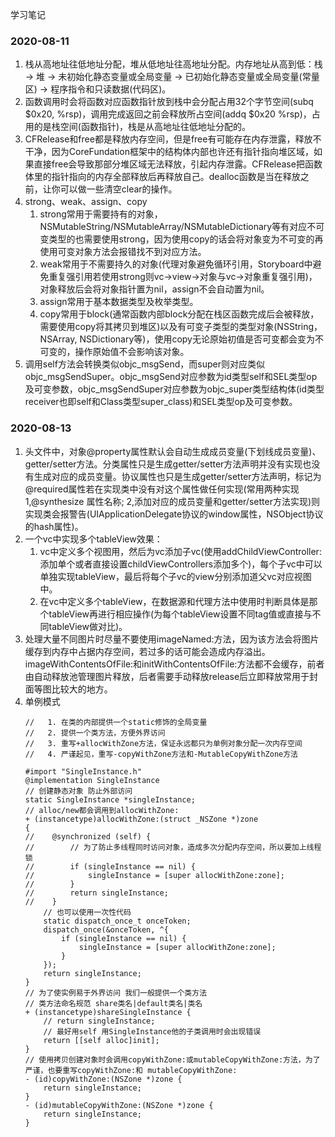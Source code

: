 学习笔记

### 2020-08-11
  1. 栈从高地址往低地址分配，堆从低地址往高地址分配。内存地址从高到低：栈 -> 堆 -> 未初始化静态变量或全局变量 -> 已初始化静态变量或全局变量(常量区) -> 程序指令和只读数据(代码区)。
  2. 函数调用时会将函数对应函数指针放到栈中会分配占用32个字节空间(subq \$0x20, %rsp)，调用完成返回之前会释放所占空间(addq \$0x20 %rsp)，占用的是栈空间(函数指针)，栈是从高地址往低地址分配的。
  3. CFRelease和free都是释放内存空间，但是free有可能存在内存泄露，释放不干净，因为CoreFundation框架中的结构体内部也许还有指针指向堆区域，如果直接free会导致那部分堆区域无法释放，引起内存泄露。CFRelease把函数体里的指针指向的内存全部释放后再释放自己。dealloc函数是当在释放之前，让你可以做一些清空clear的操作。
  4. strong、weak、assign、copy
	  1. strong常用于需要持有的对象，NSMutableString/NSMutableArray/NSMutableDictionary等有对应不可变类型的也需要使用strong，因为使用copy的话会将对象变为不可变的再使用可变对象方法会报错找不到对应方法。
	  2. weak常用于不需要持久的对象(代理对象避免循环引用，Storyboard中避免重复强引用若使用strong则vc->view->对象与vc->对象重复强引用)，对象释放后会将对象指针置为nil，assign不会自动置为nil。
	  3. assign常用于基本数据类型及枚举类型。
	  4. copy常用于block(通常函数内部block分配在栈区函数完成后会被释放，需要使用copy将其拷贝到堆区)以及有可变子类型的类型对象(NSString，NSArray, NSDictionary等)，使用copy无论原始初值是否可变都会变为不可变的，操作原始值不会影响该对象。
  5. 调用self方法会转换类似objc_msgSend，而super则对应类似objc_msgSendSuper。objc_msgSend对应参数为id类型self和SEL类型op及可变参数，objc_msgSendSuper对应参数为objc_super类型结构体(id类型receiver也即self和Class类型super_class)和SEL类型op及可变参数。

### 2020-08-13
  1. 头文件中，对象@property属性默认会自动生成成员变量(下划线成员变量)、getter/setter方法。分类属性只是生成getter/setter方法声明并没有实现也没有生成对应的成员变量。协议属性也只是生成getter/setter方法声明，标记为@required属性若在实现类中没有对这个属性做任何实现(常用两种实现1,@synthesize 属性名称; 2,添加对应的成员变量和getter/setter方法实现)则实现类会报警告(UIApplicationDelegate协议的window属性，NSObject协议的hash属性)。
  2. 一个vc中实现多个tableView效果：
	  1. vc中定义多个视图用，然后为vc添加子vc(使用addChildViewController:添加单个或者直接设置childViewControllers添加多个)，每个子vc中可以单独实现tableView，最后将每个子vc的view分别添加道父vc对应视图中。
	  2. 在vc中定义多个tableView，在数据源和代理方法中使用时判断具体是那个tableView再进行相应操作(为每个tableView设置不同tag值或直接与不同tableView做对比)。
  3. 处理大量不同图片时尽量不要使用imageNamed:方法，因为该方法会将图片缓存到内存中占据内存空间，若过多的话可能会造成内存溢出。imageWithContentsOfFile:和initWithContentsOfFile:方法都不会缓存，前者由自动释放池管理图片释放，后者需要手动释放release后立即释放常用于封面等图比较大的地方。
  4. 单例模式
		```
		//   1. 在类的内部提供一个static修饰的全局变量
		//   2. 提供一个类方法，方便外界访问
		//   3. 重写+allocWithZone方法，保证永远都只为单例对象分配一次内存空间
		//   4. 严谨起见，重写-copyWithZone方法和-MutableCopyWithZone方法
		
		#import "SingleInstance.h"
		@implementation SingleInstance
		// 创建静态对象 防止外部访问
		static SingleInstance *singleInstance;
		// alloc/new都会调用到allocWithZone:
		+ (instancetype)allocWithZone:(struct _NSZone *)zone
		{
		//    @synchronized (self) {
		//        // 为了防止多线程同时访问对象，造成多次分配内存空间，所以要加上线程锁
		//        if (singleInstance == nil) {
		//            singleInstance = [super allocWithZone:zone];
		//        }
		//        return singleInstance;
		//    }
			// 也可以使用一次性代码
			static dispatch_once_t onceToken;
			dispatch_once(&onceToken, ^{
				if (singleInstance == nil) {
					singleInstance = [super allocWithZone:zone];
				}
			});
			return singleInstance;
		}
		// 为了使实例易于外界访问 我们一般提供一个类方法
		// 类方法命名规范 share类名|default类名|类名
		+ (instancetype)shareSingleInstance {
			// return singleInstance;
			// 最好用self 用SingleInstance他的子类调用时会出现错误
			return [[self alloc]init];
		}
		// 使用拷贝创建对象时会调用copyWithZone:或mutableCopyWithZone:方法，为了严谨，也要重写copyWithZone:和 mutableCopyWithZone:
		- (id)copyWithZone:(NSZone *)zone {
			return singleInstance;
		}
		- (id)mutableCopyWithZone:(NSZone *)zone {
			return singleInstance;
		}
		```
